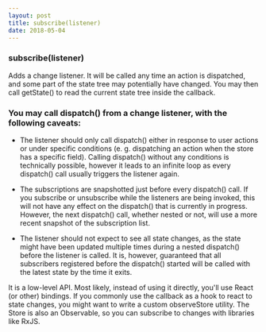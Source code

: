 ```yaml
---
layout: post
title: subscribe(listener)
date: 2018-05-04
---
```


### subscribe(listener)​

Adds a change listener. It will be called any time an action is dispatched, and some part of the state tree may potentially have changed. You may then call getState() to read the current state tree inside the callback.

### You may call dispatch() from a change listener, with the following caveats:

* The listener should only call dispatch() either in response to user actions or under specific conditions (e. g. dispatching an action when the store has a specific field). Calling dispatch() without any conditions is technically possible, however it leads to an infinite loop as every dispatch() call usually triggers the listener again.

* The subscriptions are snapshotted just before every dispatch() call. If you subscribe or unsubscribe while the listeners are being invoked, this will not have any effect on the dispatch() that is currently in progress. However, the next dispatch() call, whether nested or not, will use a more recent snapshot of the subscription list.

* The listener should not expect to see all state changes, as the state might have been updated multiple times during a nested dispatch() before the listener is called. It is, however, guaranteed that all subscribers registered before the dispatch() started will be called with the latest state by the time it exits.


It is a low-level API. Most likely, instead of using it directly, you'll use React (or other) bindings. If you commonly use the callback as a hook to react to state changes, you might want to write a custom observeStore utility. The Store is also an Observable, so you can subscribe to changes with libraries like RxJS.